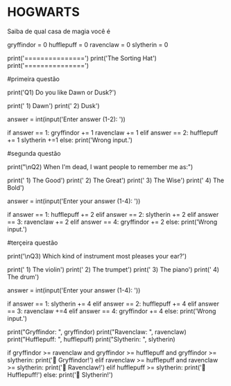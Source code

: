 # HOGWARTS
Saiba de qual casa de magia você é

gryffindor = 0
hufflepuff = 0
ravenclaw = 0
slytherin = 0

print('===============')
print('The Sorting Hat')
print('===============')

#primeira questão

print('Q1) Do you like Dawn or Dusk?')

print('  1) Dawn')
print('  2) Dusk')

answer = int(input('Enter answer (1-2): '))

if answer == 1:
  gryffindor += 1
  ravenclaw += 1
elif answer == 2:
  hufflepuff += 1
  slytherin +=1
else:
  print('Wrong input.')

#segunda questão

print("\nQ2) When I'm dead, I want people to remember me as:")

print('  1) The Good')
print('  2) The Great')
print('  3) The Wise')
print('  4) The Bold')

answer = int(input('Enter your answer (1-4): '))

if answer == 1:
  hufflepuff += 2
elif answer == 2:
  slytherin += 2
elif answer == 3:
  ravenclaw += 2
elif answer == 4:
  gryffindor += 2
else:
  print('Wrong input.')

#terçeira questão

print('\nQ3) Which kind of instrument most pleases your ear?')

print('  1) The violin')
print('  2) The trumpet')
print('  3) The piano')
print('  4) The drum')

answer = int(input('Enter your answer (1-4): '))

if answer == 1:
  slytherin += 4
elif answer == 2:
  hufflepuff += 4
elif answer == 3:
  ravenclaw +=4
elif answer == 4:
  gryffindor += 4
else:
  print('Wrong input.')
  
print("Gryffindor: ", gryffindor)
print("Ravenclaw: ", ravenclaw)
print("Hufflepuff: ", hufflepuff)
print("Slytherin: ", slytherin)


if gryffindor >= ravenclaw and gryffindor >= hufflepuff and gryffindor >= slytherin:
  print('🦁 Gryffindor!')
elif ravenclaw >= hufflepuff and ravenclaw >= slytherin:
  print('🦅 Ravenclaw!')
elif hufflepuff >= slytherin:
  print('🦡 Hufflepuff!')
else:
  print('🐍 Slytherin!')
